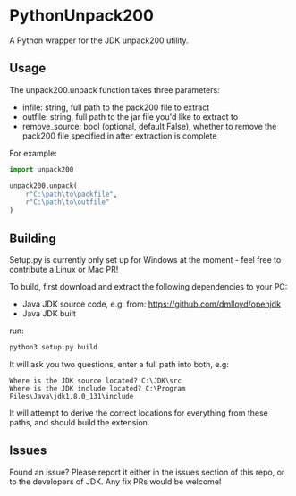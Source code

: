 # PythonUnpack200
A Python wrapper for the JDK unpack200 utility.

## Usage

The unpack200.unpack function takes three parameters:
* infile: string, full path to the pack200 file to extract
* outfile: string, full path to the jar file you'd like to extract to
* remove_source: bool (optional, default False), whether to remove the pack200 file specified in <infile> after extraction is complete

For example:
```python
import unpack200

unpack200.unpack(
	r"C:\path\to\packfile",
	r"C:\path\to\outfile"
)
```

## Building

Setup.py is currently only set up for Windows at the moment - feel free to contribute a Linux or Mac PR!

To build, first download and extract the following dependencies to your PC:
* Java JDK source code, e.g. from: https://github.com/dmlloyd/openjdk
* Java JDK built

run:
```bash
python3 setup.py build
```

It will ask you two questions, enter a full path into both, e.g:
```
Where is the JDK source located? C:\JDK\src
Where is the JDK include located? C:\Program Files\Java\jdk1.8.0_131\include
```
It will attempt to derive the correct locations for everything from these paths, and should build the extension.

## Issues

Found an issue? Please report it either in the issues section of this repo, or to the developers of JDK. Any fix PRs would be welcome!
